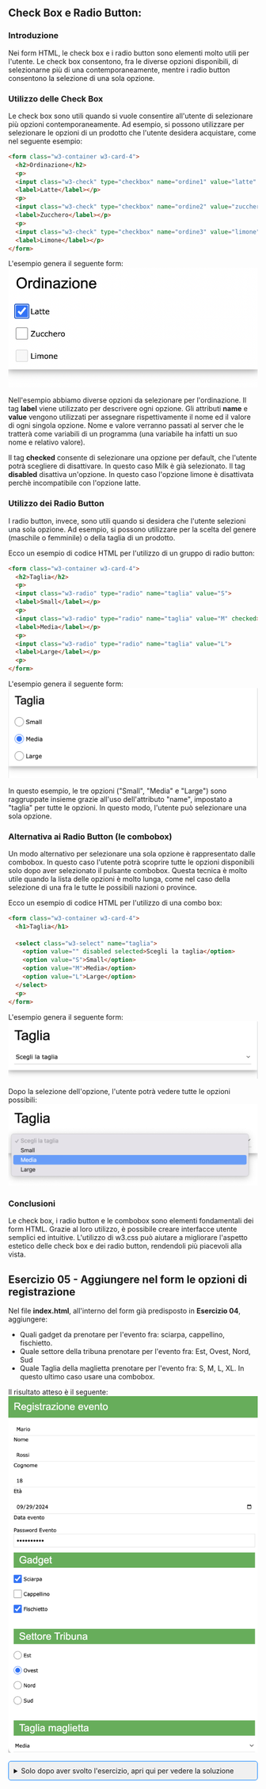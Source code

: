 ## Check Box e Radio Button:

### Introduzione
Nei form HTML, le check box e i radio button sono elementi molto utili per l'utente. Le check box consentono, fra le diverse opzioni disponibili, di selezionarne più di una contemporaneamente, mentre i radio button consentono la selezione di una sola opzione.<br/>


### Utilizzo delle Check Box
Le check box sono utili quando si vuole consentire all'utente di selezionare più opzioni contemporaneamente. Ad esempio, si possono utilizzare per selezionare le opzioni di un prodotto che l'utente desidera acquistare, come nel seguente esempio:

```html
<form class="w3-container w3-card-4">
  <h2>Ordinazione</h2>
  <p>
  <input class="w3-check" type="checkbox" name="ordine1" value="latte" checked="checked">
  <label>Latte</label></p>
  <p>
  <input class="w3-check" type="checkbox" name="ordine2" value="zucchero" >
  <label>Zucchero</label></p>
  <p>
  <input class="w3-check" type="checkbox" name="ordine3" value="limone" disabled >
  <label>Limone</label></p>
</form>
```
L'esempio genera il seguente form:
![esempio form](img07_formCheckbox01.png)

Nell'esempio abbiamo diverse opzioni da selezionare per l'ordinazione.
Il tag **label** viene utilizzato per descrivere ogni opzione. Gli attributi **name** e **value** vengono utilizzati per assegnare rispettivamente il nome ed il valore di ogni singola opzione. Nome e valore verranno passati al server che le tratterà come variabili di un programma (una variabile ha infatti un suo nome e relativo valore).

Il tag **checked** consente di selezionare una opzione per default, che l'utente potrà scegliere di disattivare. In questo caso Milk è già selezionato.
Il tag **disabled** disattiva un'opzione. In questo caso l'opzione limone è disattivata perchè incompatibile con l'opzione latte.

### Utilizzo dei Radio Button
I radio button, invece, sono utili quando si desidera che l'utente selezioni una sola opzione. Ad esempio, si possono utilizzare per la scelta del genere (maschile o femminile) o della taglia di un prodotto.

Ecco un esempio di codice HTML per l'utilizzo di un gruppo di radio button:

```html
<form class="w3-container w3-card-4">
  <h2>Taglia</h2>
  <p>
  <input class="w3-radio" type="radio" name="taglia" value="S">
  <label>Small</label></p>
  <p>
  <input class="w3-radio" type="radio" name="taglia" value="M" checked>
  <label>Media</label></p>
  <p>
  <input class="w3-radio" type="radio" name="taglia" value="L">
  <label>Large</label></p>
  <p>
</form>
```
L'esempio genera il seguente form:
![esempio form](./img06_formRadio01.png)

In questo esempio, le tre opzioni ("Small", "Media" e "Large") sono raggruppate insieme grazie all'uso dell'attributo "name", impostato a "taglia" per tutte le opzioni. In questo modo, l'utente può selezionare una sola opzione.

### Alternativa ai Radio Button (le combobox)
Un modo alternativo per selezionare una sola opzione è rappresentato dalle combobox. In questo caso l'utente potrà scoprire tutte le opzioni disponibili solo dopo aver selezionato il pulsante combobox. Questa tecnica è molto utile quando la lista delle opzioni è molto lunga, come nel caso della selezione di una fra le tutte le possibili nazioni o province.

Ecco un esempio di codice HTML per l'utilizzo di una combo box:
```html
<form class="w3-container w3-card-4">
  <h1>Taglia</h1>

  <select class="w3-select" name="taglia">
    <option value="" disabled selected>Scegli la taglia</option>
    <option value="S">Small</option>
    <option value="M">Media</option>
    <option value="L">Large</option>
  </select>
  <p>
</form>
```
L'esempio genera il seguente form:
![esempio form](./img07_formCombobox01.png)

Dopo la selezione dell'opzione, l'utente potrà vedere tutte le opzioni possibili:
![esempio form](img08_formCombobox02.png)


### Conclusioni
Le check box, i radio button e le combobox sono elementi fondamentali dei form HTML. Grazie al loro utilizzo, è possibile creare interfacce utente semplici ed intuitive. L'utilizzo di w3.css può aiutare a migliorare l'aspetto estetico delle check box e dei radio button, rendendoli più piacevoli alla vista.

## Esercizio 05 - Aggiungere nel form le opzioni di registrazione

Nel file **index.html**, all'interno del form già predisposto in **Esercizio 04**, aggiungere:
- Quali gadget da prenotare per l'evento fra: sciarpa, cappellino, fischietto.
- Quale settore della tribuna prenotare per l'evento fra: Est, Ovest, Nord, Sud
- Quale Taglia della maglietta prenotare per l'evento fra: S, M, L, XL. In questo ultimo caso usare una combobox.

Il risultato atteso è il seguente:
![esempio form](img05_formPwd01.png)

<details style="border: 1px solid #007bff; border-radius: 5px; padding: 10px; background-color: #f0f0f0;">
  <summary>Solo dopo aver svolto l'esercizio, apri qui per vedere la soluzione</summary>

```html
    <div class="w3-card-4"></div>
      <div class="w3-container w3-green">
        <h2>Registrazione evento</h2>
      </div>
      <form class="w3-container">
        <p>
        <input class="w3-input" type="text" name="nome">
        <label>Nome</label></p>
        <p>
        <input class="w3-input" type="text" name="cognome">
        <label>Cognome</label></p>
        <p>
        <input class="w3-input" type="number" name="eta">
        <label>Età</label></p>
        <p>
        <input class="w3-input" type="date" name="dataEvento">
        <label>Data evento</label></p>
        <p>
        <label>Password Evento</label>
        <input class="w3-input w3-border" type="password" name="pwd">

        <h2 class="w3-container w3-green">Gadget</h2>
        <p>
        <input class="w3-check" type="checkbox" name="ordine1" value="sciarpa" checked="checked">
        <label>Sciarpa</label></p>
        <p>
        <input class="w3-check" type="checkbox" name="ordine2" value="cappellino">
        <label>Cappellino</label></p>
        <p>
        <input class="w3-check" type="checkbox" name="ordine3" value="fischietto">
        <label>Fischietto</label></p>

        <br />
        <h2 class="w3-container w3-green">Settore Tribuna</h2>
        <p>
        <input class="w3-radio" type="radio" name="settore" value="E">
        <label>Est</label></p>
        <p>
        <input class="w3-radio" type="radio" name="settore" value="O" checked>
        <label>Ovest</label></p>
        <p>
        <input class="w3-radio" type="radio" name="settore" value="N">
        <label>Nord</label></p>
        <p>
        <input class="w3-radio" type="radio" name="settore" value="S">
        <label>Sud</label></p>

        <br />
        <h2 class="w3-container w3-green">Taglia maglietta</h2>
        <select class="w3-select" name="taglia">
            <option value="" disabled selected>Scegli la taglia</option>
            <option value="S">Small</option>
            <option value="M">Media</option>
            <option value="L">Large</option>
            <option value="XL">Extra Large</option>
        </select>
        <p>
        <br />



      </form>
    </div>

```
</details>

<br/>


<br/>
